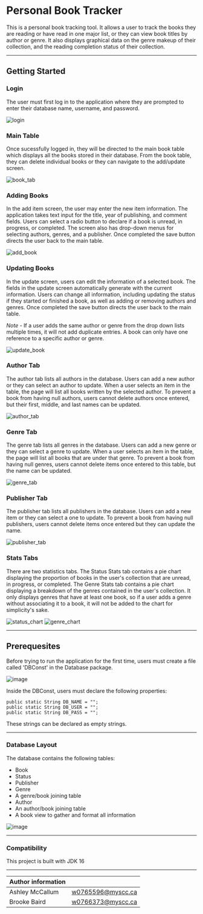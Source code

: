 # Personal Book Tracker
This is a personal book tracking tool. It allows a user to track the books they are reading or have read in one major list, or they can view book titles by author or genre. It also displays graphical data on the genre makeup of their collection, and the reading completion status of their collection.

***
## Getting Started
### Login
The user must first log in to the application where they are prompted to enter their database name, username, and password.

![login](https://user-images.githubusercontent.com/90527594/145301486-6f31b63d-3a3e-4ada-a251-21d8e5c163af.png)

### Main Table
Once sucessfully logged in, they will be directed to the main book table which displays all the books stored in their database. From the book table, they can delete individual books or they can navigate to the add/update screen.

![book_tab](https://user-images.githubusercontent.com/90527594/145301555-29a3ef69-aa7a-4d22-9511-82f1914aba57.png)

### Adding Books
In the add item screen, the user may enter the new item information. The application takes text input for the title, year of publishing, and comment fields. Users can select a radio button to declare if a book is unread, in progress, or completed. The screen also has drop-down menus for selecting authors, genres, and a publisher. Once completed the save button directs the user back to the main table.

![add_book](https://user-images.githubusercontent.com/90527594/145301717-95682eb5-6395-410e-bb99-1f2c0376d61c.png)

### Updating Books
In the update screen, users can edit the information of a selected book. The fields in the update screen automatically generate with the current information. Users can change all information, including updating the status if they started or finished a book, as well as adding or removing authors and genres. Once completed the save button directs the user back to the main table.

*Note* - If a user adds the same author or genre from the drop down lists multiple times, it will not add duplicate entries. A book can only have one reference to a specific author or genre.

![update_book](https://user-images.githubusercontent.com/90527594/145301763-a87bac7b-93b9-4d0b-80f2-fdd467a40f18.png)

### Author Tab
The author tab lists all authors in the database. Users can add a new author or they can select an author to update. When a user selects an item in the table, the page will list all books written by the selected author. To prevent a book from having null authors, users cannot delete authors once entered, but their first, middle, and last names can be updated.

![author_tab](https://user-images.githubusercontent.com/90527594/145301840-abf8c24f-9a71-48e5-bbcf-b7108a7acc1a.png)

### Genre Tab
The genre tab lists all genres in the database. Users can add a new genre or they can select a genre to update. When a user selects an item in the table, the page will list all books that are under that genre. To prevent a book from having null genres, users cannot delete items once entered to this table, but the name can be updated.

![genre_tab](https://user-images.githubusercontent.com/90527594/145301959-7d067f5e-b319-4501-83a4-e168b6541b4e.png)

### Publisher Tab
The publisher tab lists all publishers in the database. Users can add a new item or they can select a one to update. To prevent a book from having null publishers, users cannot delete items once entered but they can update the name.

![publisher_tab](https://user-images.githubusercontent.com/90527594/145302020-8e5a2df6-57f1-464a-bbba-ad3ef1607b00.png)

### Stats Tabs
There are two statistics tabs. The Status Stats tab contains a pie chart displaying the proportion of books in the user's collection that are unread, in progress, or completed. 
The Genre Stats tab contains a pie chart displaying a breakdown of the genres contained in the user's collection. It only displays genres that have at least one book, so if a user adds a genre without associating it to a book, it will not be added to the chart for simplicity's sake.

![status_chart](https://user-images.githubusercontent.com/90527594/145302501-cb7f6010-dbe1-4516-9b60-8850384e84a2.png) ![genre_chart](https://user-images.githubusercontent.com/90527594/145302505-14312cb1-4033-4f50-aea4-5dee22f5f255.png)

***
## Prerequesites
Before trying to run the application for the first time, users must create a file called 'DBConst' in the Database package.

![image](https://user-images.githubusercontent.com/90527594/145234090-347d5eb7-94ca-4a64-9e69-f6f8aeaaf5dd.png)

Inside the DBConst, users must declare the following properties:
```
public static String DB_NAME = "";
public static String DB_USER = "";
public static String DB_PASS = "";
```
These strings can be declared as empty strings.

***
### Database Layout
The database contains the following tables:
- Book
- Status
- Publisher
- Genre
- A genre/book joining table
- Author
- An author/book joining table
- A book view to gather and format all information

![image](https://user-images.githubusercontent.com/90527594/145244613-65a574f9-63db-4539-9487-fdef94c03476.png)

***
### Compatibility
This project is built with JDK 16

***
|Author information| |
|-------|--|
|Ashley McCallum     |  w0765596@myscc.ca| 
|Brooke Baird        |  w0766373@myscc.ca|
